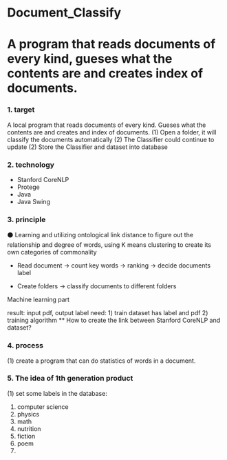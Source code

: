 # Document_Classify
# A program that reads documents of every kind, gueses what the contents are and creates index of documents.

### 1. target

A local program that reads documents of every kind. Gueses what the contents are and creates and index of documents.
(1) Open a folder, it will classify the documents automatically
(2) The Classifier could continue to update 
(2) Store the Classifier and dataset into database

### 2. technology

* Stanford CoreNLP 
* Protege
* Java  
* Java Swing

### 3. principle

⚫ Learning and utilizing ontological link distance to figure out the relationship and degree of words, using K means clustering to create its own categories of commonality

* Read document -> count key words -> ranking -> decide documents label

* Create folders -> classify documents to different folders

Machine learning part

result:  input pdf,  output label
need: 1) train dataset
       has label and pdf
      2) training algorithm   **
How to create the link between Stanford CoreNLP and dataset?

### 4. process
(1) create a program that can do statistics of words in a document.

### 5. The idea of 1th generation product
(1) set some labels in the database:
   1) computer science
   2) physics 
   3) math
   4) nutrition
   5) fiction
   6) poem
   7) 

